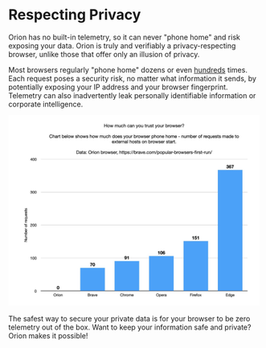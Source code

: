 # Respecting Privacy

Orion has no built-in telemetry, so it can never "phone home" and risk exposing your data. Orion is truly and verifiably a privacy-respecting browser, unlike those that offer only an illusion of privacy.  
  
Most browsers regularly "phone home" dozens or even [hundreds](https://brave.com/popular-browsers-first-run/) times. Each request poses a security risk, no matter what information it sends, by potentially exposing your IP address and your browser fingerprint. Telemetry can also inadvertently leak personally identifiable information or corporate intelligence.  

<img src="media/orion_start.jpg" width="500" alt="Telemetry of Browsers on Startup"><br />
  
The safest way to secure your private data is for your browser to be zero telemetry out of the box. Want to keep your information safe and private? Orion makes it possible!